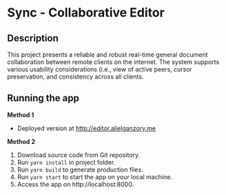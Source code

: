 # Sync - Collaborative Editor


## Description
This project presents a reliable and robust real-time general document collaboration between 
remote clients on the internet. The system supports various usability considerations (i.e., view of active peers, cursor preservation, and consistency across all clients.


## Running the app

**Method 1**
- Deployed version at http://editor.alielganzory.me

**Method 2**
1. Download source code from Git repository.
2. Run `yarn install` in project folder.
3. Run `yarn build` to generate production files.
4. Run `yarn start` to start the app on your local machine.
5. Access the app on http://localhost:8000.
